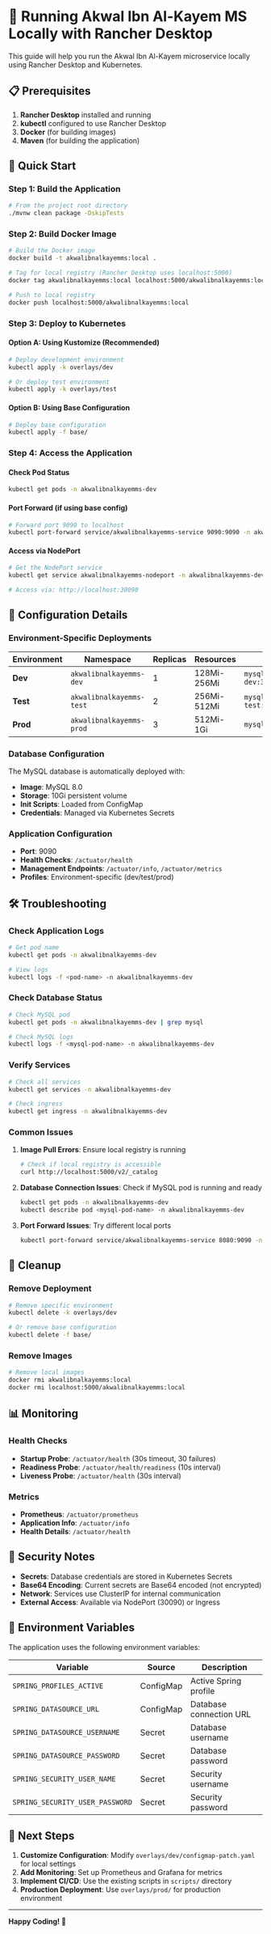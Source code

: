 # 🐄 Running Akwal Ibn Al-Kayem MS Locally with Rancher Desktop

This guide will help you run the Akwal Ibn Al-Kayem microservice locally using Rancher Desktop and Kubernetes.

## 📋 Prerequisites

1. **Rancher Desktop** installed and running
2. **kubectl** configured to use Rancher Desktop
3. **Docker** (for building images)
4. **Maven** (for building the application)

## 🚀 Quick Start

### Step 1: Build the Application

```bash
# From the project root directory
./mvnw clean package -DskipTests
```

### Step 2: Build Docker Image

```bash
# Build the Docker image
docker build -t akwalibnalkayemms:local .

# Tag for local registry (Rancher Desktop uses localhost:5000)
docker tag akwalibnalkayemms:local localhost:5000/akwalibnalkayemms:local

# Push to local registry
docker push localhost:5000/akwalibnalkayemms:local
```

### Step 3: Deploy to Kubernetes

#### Option A: Using Kustomize (Recommended)

```bash
# Deploy development environment
kubectl apply -k overlays/dev

# Or deploy test environment
kubectl apply -k overlays/test
```

#### Option B: Using Base Configuration

```bash
# Deploy base configuration
kubectl apply -f base/
```

### Step 4: Access the Application

#### Check Pod Status
```bash
kubectl get pods -n akwalibnalkayemms-dev
```

#### Port Forward (if using base config)
```bash
# Forward port 9090 to localhost
kubectl port-forward service/akwalibnalkayemms-service 9090:9090 -n akwalibnalkayemms-dev
```

#### Access via NodePort
```bash
# Get the NodePort service
kubectl get service akwalibnalkayemms-nodeport -n akwalibnalkayemms-dev

# Access via: http://localhost:30090
```

## 🔧 Configuration Details

### Environment-Specific Deployments

| Environment | Namespace | Replicas | Resources | Database |
|-------------|-----------|----------|-----------|----------|
| **Dev** | `akwalibnalkayemms-dev` | 1 | 128Mi-256Mi | `mysql-dev:3306/akwalibnalkayemms_dev` |
| **Test** | `akwalibnalkayemms-test` | 2 | 256Mi-512Mi | `mysql-test:3306/akwalibnalkayemms_test` |
| **Prod** | `akwalibnalkayemms-prod` | 3 | 512Mi-1Gi | `mysql:3306/akwalibnalkayemms` |

### Database Configuration

The MySQL database is automatically deployed with:
- **Image**: MySQL 8.0
- **Storage**: 10Gi persistent volume
- **Init Scripts**: Loaded from ConfigMap
- **Credentials**: Managed via Kubernetes Secrets

### Application Configuration

- **Port**: 9090
- **Health Checks**: `/actuator/health`
- **Management Endpoints**: `/actuator/info`, `/actuator/metrics`
- **Profiles**: Environment-specific (dev/test/prod)

## 🛠️ Troubleshooting

### Check Application Logs
```bash
# Get pod name
kubectl get pods -n akwalibnalkayemms-dev

# View logs
kubectl logs -f <pod-name> -n akwalibnalkayemms-dev
```

### Check Database Status
```bash
# Check MySQL pod
kubectl get pods -n akwalibnalkayemms-dev | grep mysql

# Check MySQL logs
kubectl logs -f <mysql-pod-name> -n akwalibnalkayemms-dev
```

### Verify Services
```bash
# Check all services
kubectl get services -n akwalibnalkayemms-dev

# Check ingress
kubectl get ingress -n akwalibnalkayemms-dev
```

### Common Issues

1. **Image Pull Errors**: Ensure local registry is running
   ```bash
   # Check if local registry is accessible
   curl http://localhost:5000/v2/_catalog
   ```

2. **Database Connection Issues**: Check if MySQL pod is running and ready
   ```bash
   kubectl get pods -n akwalibnalkayemms-dev
   kubectl describe pod <mysql-pod-name> -n akwalibnalkayemms-dev
   ```

3. **Port Forward Issues**: Try different local ports
   ```bash
   kubectl port-forward service/akwalibnalkayemms-service 8080:9090 -n akwalibnalkayemms-dev
   ```

## 🧹 Cleanup

### Remove Deployment
```bash
# Remove specific environment
kubectl delete -k overlays/dev

# Or remove base configuration
kubectl delete -f base/
```

### Remove Images
```bash
# Remove local images
docker rmi akwalibnalkayemms:local
docker rmi localhost:5000/akwalibnalkayemms:local
```

## 📊 Monitoring

### Health Checks
- **Startup Probe**: `/actuator/health` (30s timeout, 30 failures)
- **Readiness Probe**: `/actuator/health/readiness` (10s interval)
- **Liveness Probe**: `/actuator/health` (30s interval)

### Metrics
- **Prometheus**: `/actuator/prometheus`
- **Application Info**: `/actuator/info`
- **Health Details**: `/actuator/health`

## 🔐 Security Notes

- **Secrets**: Database credentials are stored in Kubernetes Secrets
- **Base64 Encoding**: Current secrets are Base64 encoded (not encrypted)
- **Network**: Services use ClusterIP for internal communication
- **External Access**: Available via NodePort (30090) or Ingress

## 📝 Environment Variables

The application uses the following environment variables:

| Variable | Source | Description |
|----------|--------|-------------|
| `SPRING_PROFILES_ACTIVE` | ConfigMap | Active Spring profile |
| `SPRING_DATASOURCE_URL` | ConfigMap | Database connection URL |
| `SPRING_DATASOURCE_USERNAME` | Secret | Database username |
| `SPRING_DATASOURCE_PASSWORD` | Secret | Database password |
| `SPRING_SECURITY_USER_NAME` | Secret | Security username |
| `SPRING_SECURITY_USER_PASSWORD` | Secret | Security password |

## 🎯 Next Steps

1. **Customize Configuration**: Modify `overlays/dev/configmap-patch.yaml` for local settings
2. **Add Monitoring**: Set up Prometheus and Grafana for metrics
3. **Implement CI/CD**: Use the existing scripts in `scripts/` directory
4. **Production Deployment**: Use `overlays/prod/` for production environment

---

**Happy Coding! 🚀**

